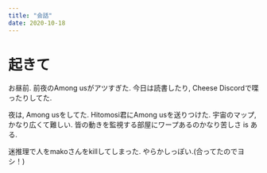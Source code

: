 ```yaml
---
title: "会話"
date: 2020-10-18
---
```


# 起きて
お昼前. 前夜のAmong usがアツすぎた. 今日は読書したり, Cheese Discordで喋ったりしてた.

夜は, Among usをしてた. Hitomosi君にAmong usを送りつけた. 宇宙のマップ, かなり広くて難しい. 皆の動きを監視する部屋にワープあるのかなり苦しさ is ある.

迷推理で人をmakoさんをkillしてしまった. やらかしっぽい.(合ってたのでヨシ！)